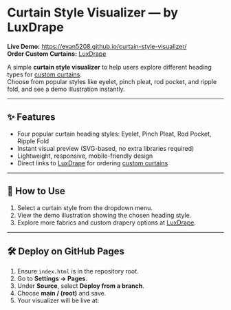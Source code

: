 # Curtain Style Visualizer — by LuxDrape

**Live Demo:** https://evan5208.github.io/curtain-style-visualizer/  
**Order Custom Curtains:** [LuxDrape](https://luxdrape.com/)

A simple **curtain style visualizer** to help users explore different heading types for [custom curtains](https://luxdrape.com/).  
Choose from popular styles like eyelet, pinch pleat, rod pocket, and ripple fold, and see a demo illustration instantly.  

---

## ✨ Features
- Four popular curtain heading styles: Eyelet, Pinch Pleat, Rod Pocket, Ripple Fold  
- Instant visual preview (SVG-based, no extra libraries required)  
- Lightweight, responsive, mobile-friendly design  
- Direct links to [LuxDrape](https://luxdrape.com/) for ordering [custom curtains](https://luxdrape.com/)  

---

## 🚀 How to Use
1. Select a curtain style from the dropdown menu.  
2. View the demo illustration showing the chosen heading style.  
3. Explore more fabrics and custom drapery options at [LuxDrape](https://luxdrape.com/).  

---

## 🛠 Deploy on GitHub Pages
1. Ensure `index.html` is in the repository root.  
2. Go to **Settings → Pages**.  
3. Under **Source**, select **Deploy from a branch**.  
4. Choose **main / (root)** and save.  
5. Your visualizer will be live at:  
